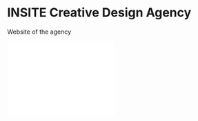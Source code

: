 # INSITE Creative Design Agency
Website of the agency

![alt text](Svg/company-logo-insite-white.svg)
